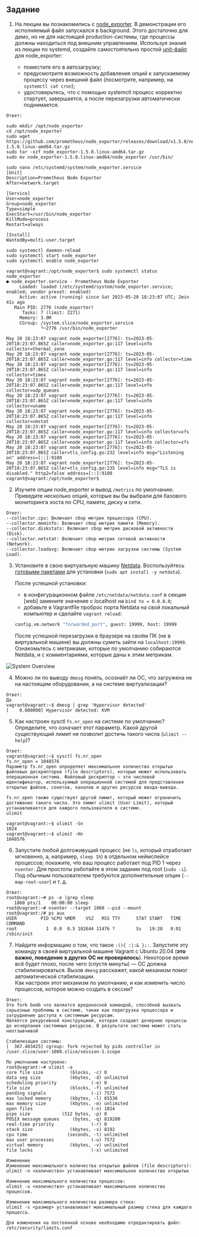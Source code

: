 ## Задание

1. На лекции вы познакомились с [node_exporter](https://github.com/prometheus/node_exporter/releases). В демонстрации его исполняемый файл запускался в background. Этого достаточно для демо, но не для настоящей production-системы, где процессы должны находиться под внешним управлением. Используя знания из лекции по systemd, создайте самостоятельно простой [unit-файл](https://www.freedesktop.org/software/systemd/man/systemd.service.html) для node_exporter:

    * поместите его в автозагрузку;
    * предусмотрите возможность добавления опций к запускаемому процессу через внешний файл (посмотрите, например, на `systemctl cat cron`);
    * удостоверьтесь, что с помощью systemctl процесс корректно стартует, завершается, а после перезагрузки автоматически поднимается.
```
Ответ:
```

```
sudo mkdir /opt/node_exporter
cd /opt/node_exporter
sudo wget https://github.com/prometheus/node_exporter/releases/download/v1.5.0/node_exporter-1.5.0.linux-amd64.tar.gz
sudo tar -xzf node_exporter-1.5.0.linux-amd64.tar.gz
sudo mv node_exporter-1.5.0.linux-amd64/node_exporter /usr/bin/

```
```
sudo nano /etc/systemd/system/node_exporter.service
[Unit]
Description=Prometheus Node Exporter
After=network.target

[Service]
User=node_exporter
Group=node_exporter
Type=simple
ExecStart=/usr/bin/node_exporter
KillMode=process
Restart=always

[Install]
WantedBy=multi-user.target
```

```
sudo systemctl daemon-reload
sudo systemctl start node_exporter
sudo systemctl enable node_exporter
```

```
vagrant@vagrant:/opt/node_exporter$ sudo systemctl status node_exporter
● node_exporter.service - Prometheus Node Exporter
     Loaded: loaded (/etc/systemd/system/node_exporter.service; enabled; vendor preset: enabled)
     Active: active (running) since Sat 2023-05-20 18:23:07 UTC; 2min 41s ago
   Main PID: 2776 (node_exporter)
      Tasks: 7 (limit: 2271)
     Memory: 3.0M
     CGroup: /system.slice/node_exporter.service
             └─2776 /usr/bin/node_exporter

May 20 18:23:07 vagrant node_exporter[2776]: ts=2023-05-20T18:23:07.865Z caller=node_exporter.go:117 level=info collector=thermal_zone
May 20 18:23:07 vagrant node_exporter[2776]: ts=2023-05-20T18:23:07.865Z caller=node_exporter.go:117 level=info collector=time
May 20 18:23:07 vagrant node_exporter[2776]: ts=2023-05-20T18:23:07.865Z caller=node_exporter.go:117 level=info collector=timex
May 20 18:23:07 vagrant node_exporter[2776]: ts=2023-05-20T18:23:07.865Z caller=node_exporter.go:117 level=info collector=udp_queues
May 20 18:23:07 vagrant node_exporter[2776]: ts=2023-05-20T18:23:07.865Z caller=node_exporter.go:117 level=info collector=uname
May 20 18:23:07 vagrant node_exporter[2776]: ts=2023-05-20T18:23:07.865Z caller=node_exporter.go:117 level=info collector=vmstat
May 20 18:23:07 vagrant node_exporter[2776]: ts=2023-05-20T18:23:07.865Z caller=node_exporter.go:117 level=info collector=xfs
May 20 18:23:07 vagrant node_exporter[2776]: ts=2023-05-20T18:23:07.865Z caller=node_exporter.go:117 level=info collector=zfs
May 20 18:23:07 vagrant node_exporter[2776]: ts=2023-05-20T18:23:07.865Z caller=tls_config.go:232 level=info msg="Listening on" address=[::]:9100
May 20 18:23:07 vagrant node_exporter[2776]: ts=2023-05-20T18:23:07.865Z caller=tls_config.go:235 level=info msg="TLS is disabled." http2=false address=[::]:9100
vagrant@vagrant:/opt/node_exporter$
```

2. Изучите опции node_exporter и вывод `/metrics` по умолчанию. Приведите несколько опций, которые вы бы выбрали для базового мониторинга хоста по CPU, памяти, диску и сети.
```
Ответ:
--collector.cpu: Включает сбор метрик процессора (CPU).
--collector.meminfo: Включает сбор метрик памяти (Memory).
--collector.diskstats: Включает сбор метрик дисковой активности (Disk).
--collector.netstat: Включает сбор метрик сетевой активности (Network).
--collector.loadavg: Включает сбор метрик загрузки системы (System Load).
```
3. Установите в свою виртуальную машину [Netdata](https://github.com/netdata/netdata). Воспользуйтесь [готовыми пакетами](https://packagecloud.io/netdata/netdata/install) для установки (`sudo apt install -y netdata`). 
   
   После успешной установки:
   
    * в конфигурационном файле `/etc/netdata/netdata.conf` в секции [web] замените значение с localhost на `bind to = 0.0.0.0`;
    * добавьте в Vagrantfile проброс порта Netdata на свой локальный компьютер и сделайте `vagrant reload`:

    ```bash
    config.vm.network "forwarded_port", guest: 19999, host: 19999
    ```

    После успешной перезагрузки в браузере на своём ПК (не в виртуальной машине) вы должны суметь зайти на `localhost:19999`. Ознакомьтесь с метриками, которые по умолчанию собираются Netdata, и с комментариями, которые даны к этим метрикам.

![System Overview](https://github.com/Devashe87/admin_home_works_DevOps28/assets/91850152/596cadcb-288d-4c6f-8445-51ff84584394)

4. Можно ли по выводу `dmesg` понять, осознаёт ли ОС, что загружена не на настоящем оборудовании, а на системе виртуализации?
```
Ответ:
Да
vagrant@vagrant:~$ dmesg | grep 'Hypervisor detected'
[    0.000000] Hypervisor detected: KVM
```
5. Как настроен sysctl `fs.nr_open` на системе по умолчанию? Определите, что означает этот параметр. Какой другой существующий лимит не позволит достичь такого числа (`ulimit --help`)?
```
Ответ:
vagrant@vagrant:~$ sysctl fs.nr_open
fs.nr_open = 1048576
Параметр fs.nr_open определяет максимальное количество открытых файловых дескрипторов (file descriptors), которые может использовать операционная система. Файловый дескриптор — это числовой идентификатор, используемый операционной системой для представления открытых файлов, сокетов, каналов и других ресурсов ввода-вывода.
```

```
fs.nr_open также существует другой лимит, который может ограничить достижение такого числа. Это лимит ulimit (User Limit), который устанавливается для каждого пользователя в системе.
ulimit

vagrant@vagrant:~$ ulimit -Sn
1024
vagrant@vagrant:~$ ulimit -Hn
1048576
```

6. Запустите любой долгоживущий процесс (не `ls`, который отработает мгновенно, а, например, `sleep 1h`) в отдельном неймспейсе процессов; покажите, что ваш процесс работает под PID 1 через `nsenter`. Для простоты работайте в этом задании под root (`sudo -i`). Под обычным пользователем требуются дополнительные опции (`--map-root-user`) и т. д.
```
Ответ:
root@vagrant:~# ps -e |grep sleep
   1860 pts/1    00:00:00 sleep
root@vagrant:~# nsenter --target 1860 --pid --mount
root@vagrant:/# ps aux
USER         PID %CPU %MEM    VSZ   RSS TTY      STAT START   TIME COMMAND
root           1  0.0  0.5 102644 11476 ?        Ss   19:20   0:01 /sbin/init
```

7. Найдите информацию о том, что такое `:(){ :|:& };:`. Запустите эту команду в своей виртуальной машине Vagrant с Ubuntu 20.04 (**это важно, поведение в других ОС не проверялось**). Некоторое время всё будет плохо, после чего (спустя минуты) — ОС должна стабилизироваться. Вызов `dmesg` расскажет, какой механизм помог автоматической стабилизации.  
Как настроен этот механизм по умолчанию, и как изменить число процессов, которое можно создать в сессии?
```
Ответ:
Это fork bomb что является вредоносной командой, способной вызвать серьезные проблемы в системе, такие как перегрузка процессора и затруднение доступа к системным ресурсам.
Является рекурсивной конструкцией, которая создает дочерние процессы до исчерпания системных ресурсов. В результате система может стать неотзывчивой
```
```
Стабилизация системы:
[  367.403425] cgroup: fork rejected by pids controller in /user.slice/user-1000.slice/session-1.scope
```
```
По умолчанию настроено:
root@vagrant:~# ulimit -a
core file size          (blocks, -c) 0
data seg size           (kbytes, -d) unlimited
scheduling priority             (-e) 0
file size               (blocks, -f) unlimited
pending signals                 (-i) 7572
max locked memory       (kbytes, -l) 65536
max memory size         (kbytes, -m) unlimited
open files                      (-n) 1024
pipe size            (512 bytes, -p) 8
POSIX message queues     (bytes, -q) 819200
real-time priority              (-r) 0
stack size              (kbytes, -s) 8192
cpu time               (seconds, -t) unlimited
max user processes              (-u) 7572
virtual memory          (kbytes, -v) unlimited
file locks                      (-x) unlimited
```

```
Изменение
Изменение максимального количества открытых файлов (file descriptors):
ulimit -n <количество> устанавливает максимальное количество открытых

Изменение максимального количества процессов:
ulimit -u <количество> устанавливает максимальное количество процессов.

Изменение максимального количества размера стека:
ulimit -s <размер> устанавливает максимальный размер стека для каждого процесса.

Для изменения на постоянной основе необходимо отредактировть файл:
/etc/security/limits.conf
```
